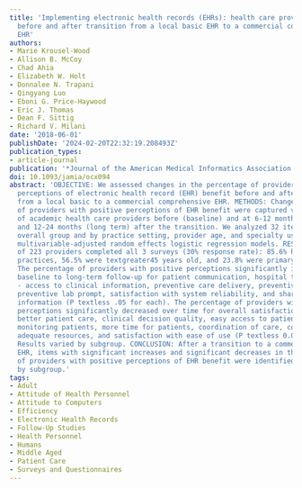 ```yaml
---
title: 'Implementing electronic health records (EHRs): health care provider perceptions
  before and after transition from a local basic EHR to a commercial comprehensive
  EHR'
authors:
- Marie Krousel-Wood
- Allison B. McCoy
- Chad Ahia
- Elizabeth W. Holt
- Donnalee N. Trapani
- Qingyang Luo
- Eboni G. Price-Haywood
- Eric J. Thomas
- Dean F. Sittig
- Richard V. Milani
date: '2018-06-01'
publishDate: '2024-02-20T22:32:19.208493Z'
publication_types:
- article-journal
publication: '*Journal of the American Medical Informatics Association: JAMIA*'
doi: 10.1093/jamia/ocx094
abstract: 'OBJECTIVE: We assessed changes in the percentage of providers with positive
  perceptions of electronic health record (EHR) benefit before and after transition
  from a local basic to a commercial comprehensive EHR. METHODS: Changes in the percentage
  of providers with positive perceptions of EHR benefit were captured via a survey
  of academic health care providers before (baseline) and at 6-12 months (short term)
  and 12-24 months (long term) after the transition. We analyzed 32 items for the
  overall group and by practice setting, provider age, and specialty using separate
  multivariable-adjusted random effects logistic regression models. RESULTS: A total
  of 223 providers completed all 3 surveys (30% response rate): 85.6% had outpatient
  practices, 56.5% were textgreater45 years old, and 23.8% were primary care providers.
  The percentage of providers with positive perceptions significantly increased from
  baseline to long-term follow-up for patient communication, hospital transitions
  - access to clinical information, preventive care delivery, preventive care prompt,
  preventive lab prompt, satisfaction with system reliability, and sharing medical
  information (P textless .05 for each). The percentage of providers with positive
  perceptions significantly decreased over time for overall satisfaction, productivity,
  better patient care, clinical decision quality, easy access to patient information,
  monitoring patients, more time for patients, coordination of care, computer access,
  adequate resources, and satisfaction with ease of use (P textless 0.05 for each).
  Results varied by subgroup. CONCLUSION: After a transition to a commercial comprehensive
  EHR, items with significant increases and significant decreases in the percentage
  of providers with positive perceptions of EHR benefit were identified, overall and
  by subgroup.'
tags:
- Adult
- Attitude of Health Personnel
- Attitude to Computers
- Efficiency
- Electronic Health Records
- Follow-Up Studies
- Health Personnel
- Humans
- Middle Aged
- Patient Care
- Surveys and Questionnaires
---
```

